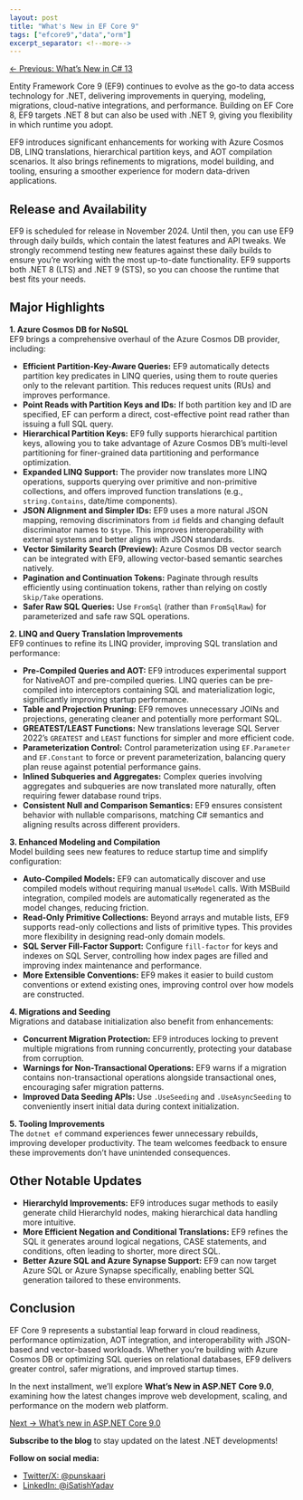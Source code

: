 ```yaml
---
layout: post
title: "What's New in EF Core 9"
tags: ["efcore9","data","orm"]
excerpt_separator: <!--more-->
---
```


[← Previous: What’s New in C# 13](/3-whats-new-in-csharp-13)  

Entity Framework Core 9 (EF9) continues to evolve as the go-to data access technology for .NET, delivering improvements in querying, modeling, migrations, cloud-native integrations, and performance. Building on EF Core 8, EF9 targets .NET 8 but can also be used with .NET 9, giving you flexibility in which runtime you adopt.
<!--more-->
EF9 introduces significant enhancements for working with Azure Cosmos DB, LINQ translations, hierarchical partition keys, and AOT compilation scenarios. It also brings refinements to migrations, model building, and tooling, ensuring a smoother experience for modern data-driven applications.

## Release and Availability

EF9 is scheduled for release in November 2024. Until then, you can use EF9 through daily builds, which contain the latest features and API tweaks. We strongly recommend testing new features against these daily builds to ensure you’re working with the most up-to-date functionality. EF9 supports both .NET 8 (LTS) and .NET 9 (STS), so you can choose the runtime that best fits your needs.

## Major Highlights

**1. Azure Cosmos DB for NoSQL**  
EF9 brings a comprehensive overhaul of the Azure Cosmos DB provider, including:

- **Efficient Partition-Key-Aware Queries:** EF9 automatically detects partition key predicates in LINQ queries, using them to route queries only to the relevant partition. This reduces request units (RUs) and improves performance.
- **Point Reads with Partition Keys and IDs:** If both partition key and ID are specified, EF can perform a direct, cost-effective point read rather than issuing a full SQL query.
- **Hierarchical Partition Keys:** EF9 fully supports hierarchical partition keys, allowing you to take advantage of Azure Cosmos DB’s multi-level partitioning for finer-grained data partitioning and performance optimization.
- **Expanded LINQ Support:** The provider now translates more LINQ operations, supports querying over primitive and non-primitive collections, and offers improved function translations (e.g., `string.Contains`, date/time components).
- **JSON Alignment and Simpler IDs:** EF9 uses a more natural JSON mapping, removing discriminators from `id` fields and changing default discriminator names to `$type`. This improves interoperability with external systems and better aligns with JSON standards.
- **Vector Similarity Search (Preview):** Azure Cosmos DB vector search can be integrated with EF9, allowing vector-based semantic searches natively.
- **Pagination and Continuation Tokens:** Paginate through results efficiently using continuation tokens, rather than relying on costly `Skip/Take` operations.
- **Safer Raw SQL Queries:** Use `FromSql` (rather than `FromSqlRaw`) for parameterized and safe raw SQL operations.

**2. LINQ and Query Translation Improvements**  
EF9 continues to refine its LINQ provider, improving SQL translation and performance:

- **Pre-Compiled Queries and AOT:** EF9 introduces experimental support for NativeAOT and pre-compiled queries. LINQ queries can be pre-compiled into interceptors containing SQL and materialization logic, significantly improving startup performance.
- **Table and Projection Pruning:** EF9 removes unnecessary JOINs and projections, generating cleaner and potentially more performant SQL.
- **GREATEST/LEAST Functions:** New translations leverage SQL Server 2022’s `GREATEST` and `LEAST` functions for simpler and more efficient code.
- **Parameterization Control:** Control parameterization using `EF.Parameter` and `EF.Constant` to force or prevent parameterization, balancing query plan reuse against potential performance gains.
- **Inlined Subqueries and Aggregates:** Complex queries involving aggregates and subqueries are now translated more naturally, often requiring fewer database round trips.
- **Consistent Null and Comparison Semantics:** EF9 ensures consistent behavior with nullable comparisons, matching C# semantics and aligning results across different providers.

**3. Enhanced Modeling and Compilation**  
Model building sees new features to reduce startup time and simplify configuration:

- **Auto-Compiled Models:** EF9 can automatically discover and use compiled models without requiring manual `UseModel` calls. With MSBuild integration, compiled models are automatically regenerated as the model changes, reducing friction.
- **Read-Only Primitive Collections:** Beyond arrays and mutable lists, EF9 supports read-only collections and lists of primitive types. This provides more flexibility in designing read-only domain models.
- **SQL Server Fill-Factor Support:** Configure `fill-factor` for keys and indexes on SQL Server, controlling how index pages are filled and improving index maintenance and performance.
- **More Extensible Conventions:** EF9 makes it easier to build custom conventions or extend existing ones, improving control over how models are constructed.

**4. Migrations and Seeding**  
Migrations and database initialization also benefit from enhancements:

- **Concurrent Migration Protection:** EF9 introduces locking to prevent multiple migrations from running concurrently, protecting your database from corruption.
- **Warnings for Non-Transactional Operations:** EF9 warns if a migration contains non-transactional operations alongside transactional ones, encouraging safer migration patterns.
- **Improved Data Seeding APIs:** Use `.UseSeeding` and `.UseAsyncSeeding` to conveniently insert initial data during context initialization.
  
**5. Tooling Improvements**  
The `dotnet ef` command experiences fewer unnecessary rebuilds, improving developer productivity. The team welcomes feedback to ensure these improvements don’t have unintended consequences.

## Other Notable Updates

- **HierarchyId Improvements:** EF9 introduces sugar methods to easily generate child HierarchyId nodes, making hierarchical data handling more intuitive.
- **More Efficient Negation and Conditional Translations:** EF9 refines the SQL it generates around logical negations, CASE statements, and conditions, often leading to shorter, more direct SQL.
- **Better Azure SQL and Azure Synapse Support:** EF9 can now target Azure SQL or Azure Synapse specifically, enabling better SQL generation tailored to these environments.

## Conclusion

EF Core 9 represents a substantial leap forward in cloud readiness, performance optimization, AOT integration, and interoperability with JSON-based and vector-based workloads. Whether you’re building with Azure Cosmos DB or optimizing SQL queries on relational databases, EF9 delivers greater control, safer migrations, and improved startup times.

In the next installment, we’ll explore **What’s New in ASP.NET Core 9.0**, examining how the latest changes improve web development, scaling, and performance on the modern web platform.

[Next → What’s new in ASP.NET Core 9.0](/5-whats-new-in-aspnet-core-9-0)

**Subscribe to the blog** to stay updated on the latest .NET developments!

**Follow on social media:**

- [Twitter/X: @punskaari](https://twitter.com/punskaari)
- [LinkedIn: @iSatishYadav](https://www.linkedin.com/in/iSatishYadav)
